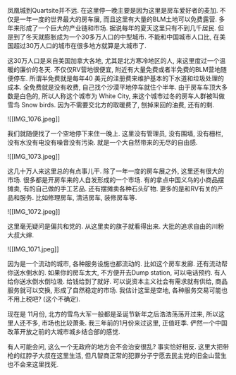 
凤凰城到Quartsite并不远. 在这里停一晚主要是因为这里是房车爱好者的麦加. 不仅是一年一度的世界最大的房车展, 而且这里有大量的BLM土地可以免费露营. 多年来形成了一个巨大的产业链和市场. 据说每年的夏天这里只有不到几千居民. 但是到了冬天就膨胀成为一个30多万人口的中型城市. 不能和中国城市人口比, 在美国超过30万人口的城市在很多地方就算是大城市了. 

这30万人口是来自美国加拿大各地, 尤其是北方寒冷地区的人, 来这里度过一个温暖的廉价的冬天. 不仅仅RV营地很便宜, 附近有大量免费或者半免费的BLM营地随便停车. 所谓半免费就是每年40 美元的注册费来维护基本的下水道和垃圾处理的成本. 全免费就是没有收费, 自己找个沙漠平地停车就住个半年. 由于房车车顶大多数是白色的, 所以人称这个城市为 White City, 来这个城市过冬的房车人群被叫做雪鸟 Snow birds. 因为不需要交北方的取暖费了, 刨掉来回的油费, 还有的剩. 





![[IMG_1076.jpeg]]

我们就随便找了一个空地停下来住一晚上. 这里没有管理员, 没有围墙, 没有栅栏, 没有水没有电没有噪音没有污染. 就是一个大自然带来的无尽的自由感.

![[IMG_1073.jpeg]]

这几十万人来这里总的有点事儿干. 除了一年一度的房车展之外, 这里还有很大的市场. 很多都是开房车来的人自发形成的一个市场. 有的拿点中国义乌的小商品摆摊卖, 有的自己做的手工艺品. 还有摆摊卖各种石头矿物. 更多的是和RV有关的产品和服务. 比如修理房车, 清洁房车, 装修房车等. 


![[IMG_1072.jpeg]]    


这里毫无疑问是偏共和党的. 从这里卖的旗子就看得出来. 大批的追求自由的川粉大叔大婶.

![[IMG_1071.jpeg]]

因为是一个流动的城市, 各种服务设施也都流动的. 比如这个房车发廊. 还有流动帮你送水倒水的. 如果你的房车太大, 不方便开去Dump station, 可以电话预约. 有人给你送水倒水倒垃圾. 给钱给到了就好. 可以说资本主义社会有需求就有供给, 商品服务就可以交换, 形成了自然稳定的市场. 我估计这里是空地, 各种服务交易可能也不用上税吧? (这个不确定).

现在是 11月份, 北方的雪鸟大军一般都是圣诞节新年之后浩浩荡荡开过来, 所以这里人还不多, 市场也比较萧条. 我三年前的1月份来过这里, 正值旺季. 俨然一个中国改革开放之前的大城市城乡结合部的感觉. 

有人可能会问, 这么一个无政府的地方会不会治安很乱? 事实恰好相反. 这里大把带枪的红脖子大叔在这里生活, 但凡智商正常的犯罪分子宁愿去民主党的旧金山营生也不会来这里找死. 